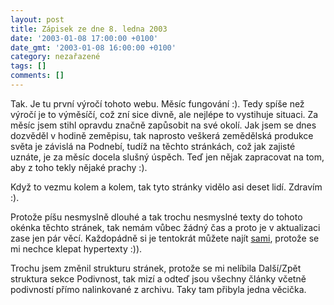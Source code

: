 ```yaml
---
layout: post
title: Zápisek ze dne 8. ledna 2003
date: '2003-01-08 17:00:00 +0100'
date_gmt: '2003-01-08 16:00:00 +0100'
category: nezařazené
tags: []
comments: []
---
```

<p>Tak. Je tu první výročí tohoto webu.
Měsíc fungování :). Tedy spíše než výročí je to výměsíčí, což zní sice
divně, ale nejlépe to vystihuje situaci. Za měsíc jsem stihl opravdu značně
zapůsobit na své okolí. Jak jsem se dnes dozvěděl v hodině zeměpisu, tak naprosto
veškerá zemědělská produkce světa je závislá na Podnebí, tudíž na těchto
stránkách, což jak zajisté uznáte, je za měsíc docela slušný úspěch. Teď jen
nějak zapracovat na tom, aby z toho tekly nějaké prachy :).</p>
<p>Když to vezmu kolem a kolem, tak tyto
stránky vidělo asi deset lidí. Zdravím :).</p>
<p>Protože píšu nesmyslně dlouhé a tak
trochu nesmyslné texty do tohoto okénka těchto stránek, tak nemám vůbec žádný
čas a proto je v aktualizaci zase jen pár věcí. Každopádně si je tentokrát
můžete najít <a href="obsah.php">sami</a>, protože se mi nechce klepat
hypertexty :)).</p>
<p>Trochu jsem změnil strukturu stránek,
protože se mi nelíbila Další/Zpět struktura sekce Podivnost, tak mizí a odteď jsou
všechny články včetně podivností přímo nalinkované z archivu. Taky tam přibyla
jedna věcička.</p>

